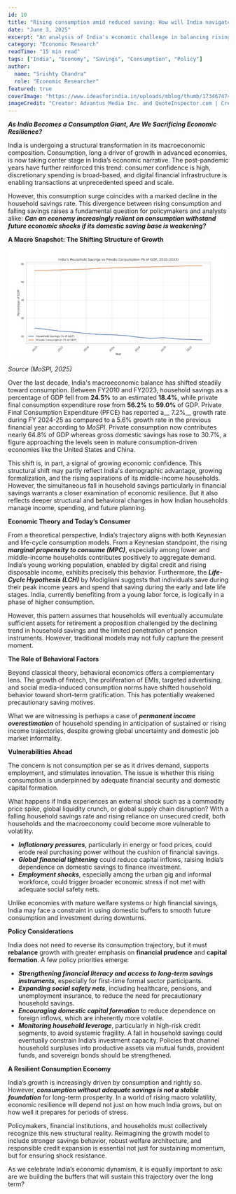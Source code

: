 ```yaml
---
id: 10
title: "Rising consumption amid reduced saving: How will India navigate further balancing both the aspects?"
date: "June 3, 2025"
excerpt: "An analysis of India's economic challenge in balancing rising consumption with reduced savings rates."
category: "Economic Research"
readTime: "15 min read"
tags: ["India", "Economy", "Savings", "Consumption", "Policy"]
author:
  name: "Srishty Chandra"
  role: "Economic Researcher"
featured: true
coverImage: "https://www.ideasforindia.in/uploads/mblog/thumb/1734674743_nbfc.jpg"
imageCredit: "Creator: Advantus Media Inc. and QuoteInspector.com | Credit: QuoteInspector.com | Copyright: © 2018 Advantus Media, Inc. and QuoteInspector.com"
---
```


__*As India Becomes a Consumption Giant, Are We Sacrificing Economic Resilience?*__

India is undergoing a structural transformation in its macroeconomic composition\. Consumption, long a driver of growth in advanced economies, is now taking center stage in India’s economic narrative\. The post\-pandemic years have further reinforced this trend: consumer confidence is high, discretionary spending is broad\-based, and digital financial infrastructure is enabling transactions at unprecedented speed and scale\.

However, this consumption surge coincides with a marked decline in the household savings rate\. This divergence between rising consumption and falling savings raises a fundamental question for policymakers and analysts alike: __*Can an economy increasingly reliant on consumption withstand future economic shocks if its domestic saving base is weakening?*__

__A Macro Snapshot: The Shifting Structure of Growth__

![Economic trends chart](/src/assets/blog/10-image1.png)

*Source \(MoSPI, 2025\)*

Over the last decade, India's macroeconomic balance has shifted steadily toward consumption\. Between FY2010 and FY2023, household savings as a percentage of GDP fell from __24\.5%__ to an estimated __18\.4%__, while private final consumption expenditure rose from __56\.2%__ to __59\.0%__ of GDP\. Private Final Consumption Expenditure \(PFCE\) has reported a__ 7\.2%__ growth rate during FY 2024\-25 as compared to a 5\.6% growth rate in the previous financial year according to *MoSPI*\. Private consumption now contributes nearly 64\.8% of GDP whereas gross domestic savings has rose to 30\.7%, a figure approaching the levels seen in mature consumption\-driven economies like the United States and China\. 

This shift is, in part, a signal of growing economic confidence\. This structural shift may partly reflect India's demographic advantage, growing formalization, and the rising aspirations of its middle\-income households\. However, the simultaneous fall in household savings particularly in financial savings warrants a closer examination of economic resilience\. But it also reflects deeper structural and behavioral changes in how Indian households manage income, spending, and future planning\.

__Economic Theory and Today’s Consumer__

From a theoretical perspective, India’s trajectory aligns with both Keynesian and life\-cycle consumption models\. From a Keynesian standpoint, the rising __*marginal propensity to consume \(MPC\)*__, especially among lower and middle\-income households contributes positively to aggregate demand\. India’s young working population, enabled by digital credit and rising disposable income, exhibits precisely this behavior\. Furthermore, the __*Life\-Cycle Hypothesis \(LCH\)*__ by Modigliani suggests that individuals save during their peak income years and spend that saving during the early and late life stages\. India, currently benefiting from a young labor force, is logically in a phase of higher consumption\. 

However, this pattern assumes that households will eventually accumulate sufficient assets for retirement a proposition challenged by the declining trend in household savings and the limited penetration of pension instruments\. However, traditional models may not fully capture the present moment\. 

__The Role of Behavioral Factors__

Beyond classical theory, behavioral economics offers a complementary lens\. The growth of fintech, the proliferation of EMIs, targeted advertising, and social media\-induced consumption norms have shifted household behavior toward short\-term gratification\. This has potentially weakened precautionary saving motives\.

What we are witnessing is perhaps a case of __*permanent income overestimation*__ of household spending in anticipation of sustained or rising income trajectories, despite growing global uncertainty and domestic job market informality\.

__Vulnerabilities Ahead__

The concern is not consumption per se as it drives demand, supports employment, and stimulates innovation\. The issue is whether this rising consumption is underpinned by adequate financial security and domestic capital formation\.

What happens if India experiences an external shock such as a commodity price spike, global liquidity crunch, or global supply chain disruption? With a falling household savings rate and rising reliance on unsecured credit, both households and the macroeconomy could become more vulnerable to volatility\. 

- __*Inflationary pressures*__, particularly in energy or food prices, could erode real purchasing power without the cushion of financial savings\.
- __*Global financial tightening*__ could reduce capital inflows, raising India’s dependence on domestic savings to finance investment\.
- __*Employment shocks*__, especially among the urban gig and informal workforce, could trigger broader economic stress if not met with adequate social safety nets\.

Unlike economies with mature welfare systems or high financial savings, India may face a constraint in using domestic buffers to smooth future consumption and investment during downturns\.

__Policy Considerations__

India does not need to reverse its consumption trajectory, but it must __rebalance__ growth with greater emphasis on __financial prudence__ and __capital formation__\. A few policy priorities emerge:

- __*Strengthening financial literacy and access to long\-term savings instruments*__, especially for first\-time formal sector participants\.
- __*Expanding social safety nets*__, including healthcare, pensions, and unemployment insurance, to reduce the need for precautionary household savings\.
- __*Encouraging domestic capital formation*__ to reduce dependence on foreign inflows, which are inherently more volatile\.
- __*Monitoring household leverage*__, particularly in high\-risk credit segments, to avoid systemic fragility\. A fall in household savings could eventually constrain India’s investment capacity\. Policies that channel household surpluses into productive assets via mutual funds, provident funds, and sovereign bonds should be strengthened\.

__A Resilient Consumption Economy__

India’s growth is increasingly driven by consumption and rightly so\. However, __*consumption without adequate savings is not a stable foundation*__ for long\-term prosperity\. In a world of rising macro volatility, economic resilience will depend not just on how much India grows, but on how well it prepares for periods of stress\.

Policymakers, financial institutions, and households must collectively recognize this new structural reality\. Reimagining the growth model to include stronger savings behavior, robust welfare architecture, and responsible credit expansion is essential not just for sustaining momentum, but for ensuring shock resistance\.

As we celebrate India’s economic dynamism, it is equally important to ask: are we building the buffers that will sustain this trajectory over the long term?

